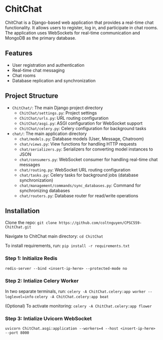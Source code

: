 # ChitChat

ChitChat is a Django-based web application that provides a real-time chat functionality. It allows users to register, log in, and participate in chat rooms. The application uses WebSockets for real-time communication and MongoDB as the primary database.

## Features

- User registration and authentication
- Real-time chat messaging
- Chat rooms
- Database replication and synchronization

## Project Structure

- `ChitChat/`: The main Django project directory
  - `ChitChat/settings.py`: Project settings
  - `ChitChat/urls.py`: URL routing configuration
  - `ChitChat/asgi.py`: ASGI configuration for WebSocket support
  - `ChitChat/celery.py`: Celery configuration for background tasks
- `chat/`: The main application directory
  - `chat/models.py`: Database models (User, Message, Chatroom)
  - `chat/views.py`: View functions for handling HTTP requests
  - `chat/serializers.py`: Serializers for converting model instances to JSON
  - `chat/consumers.py`: WebSocket consumer for handling real-time chat messages
  - `chat/routing.py`: WebSocket URL routing configuration
  - `chat/tasks.py`: Celery tasks for background jobs (database synchronization)
  - `chat/management/commands/sync_databases.py`: Command for synchronizing databases
  - `chat/routers.py`: Database router for read/write operations

## Installation

Clone the repo:
`git clone https://github.com/coltnguyen/CPSC559-ChitChat.git`

Navigate to ChitChat main directory:
`cd ChitChat`

To install requirements, run:
`pip install -r requirements.txt`

### Step 1: Initialize Redis
`redis-server --bind <insert-ip-here> --protected-mode no`

### Step 2: Intialize Celery Worker

In two separate terminals, run:
`celery -A ChitChat.celery:app worker --loglevel=info`
`celery -A ChitChat.celery:app beat`

(Optional) To activate monitoring:
`celery -A ChitChat.celery:app flower`

### Step 3: Intialize Uvicorn WebSocket
`uvicorn ChitChat.asgi:application --workers=4 --host <insert-ip-here> --port 8000`
